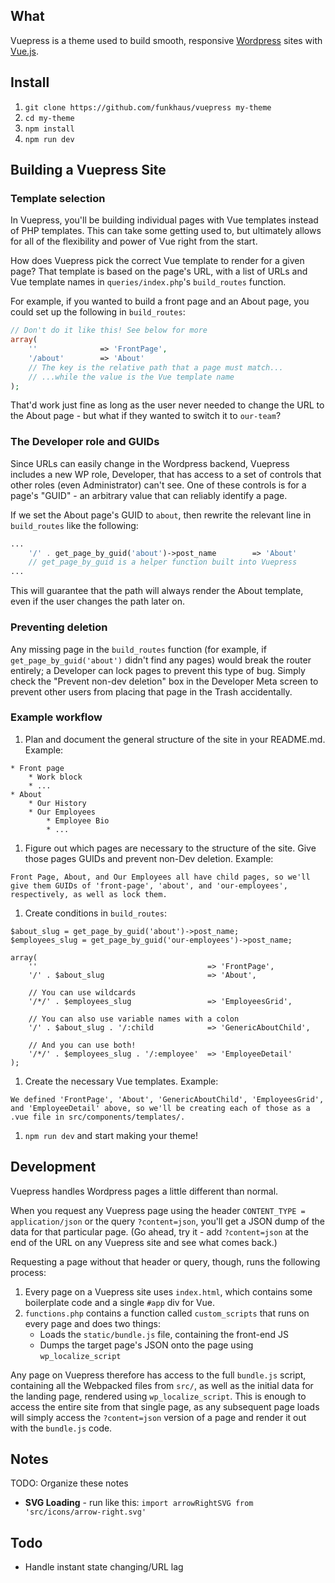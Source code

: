 ## What
Vuepress is a theme used to build smooth, responsive [Wordpress](https://wordpress.org/) sites with [Vue.js](https://vuejs.org/).

## Install
1. `git clone https://github.com/funkhaus/vuepress my-theme`
1. `cd my-theme`
1. `npm install`
1. `npm run dev`

## Building a Vuepress Site
### Template selection
In Vuepress, you'll be building individual pages with Vue templates instead of PHP templates. This can take some getting used to, but ultimately allows for all of the flexibility and power of Vue right from the start.

How does Vuepress pick the correct Vue template to render for a given page? That template is based on the page's URL, with a list of URLs and Vue template names in `queries/index.php`'s `build_routes` function.

For example, if you wanted to build a front page and an About page, you could set up the following in `build_routes`:

```php
// Don't do it like this! See below for more
array(
    ''              => 'FrontPage',
    '/about'        => 'About'
    // The key is the relative path that a page must match...
    // ...while the value is the Vue template name
);
```

That'd work just fine as long as the user never needed to change the URL to the About page - but what if they wanted to switch it to `our-team`?

### The Developer role and GUIDs
Since URLs can easily change in the Wordpress backend, Vuepress includes a new WP role, Developer, that has access to a set of controls that other roles (even Administrator) can't see. One of these controls is for a page's "GUID" - an arbitrary value that can reliably identify a page.

If we set the About page's GUID to `about`, then rewrite the relevant line in `build_routes` like the following:

```php
...
    '/' . get_page_by_guid('about')->post_name        => 'About'
    // get_page_by_guid is a helper function built into Vuepress
...
```

This will guarantee that the path will always render the About template, even if the user changes the path later on.

### Preventing deletion
Any missing page in the `build_routes` function (for example, if `get_page_by_guid('about')` didn't find any pages) would break the router entirely; a Developer can lock pages to prevent this type of bug. Simply check the "Prevent non-dev deletion" box in the Developer Meta screen to prevent other users from placing that page in the Trash accidentally.

### Example workflow
1. Plan and document the general structure of the site in your README.md. Example:
```
* Front page
    * Work block
    * ...
* About
    * Our History
    * Our Employees
        * Employee Bio
        * ...
```
1. Figure out which pages are necessary to the structure of the site. Give those pages GUIDs and prevent non-Dev deletion. Example:
```
Front Page, About, and Our Employees all have child pages, so we'll give them GUIDs of 'front-page', 'about', and 'our-employees', respectively, as well as lock them.
```
1. Create conditions in `build_routes`:
```
$about_slug = get_page_by_guid('about')->post_name;
$employees_slug = get_page_by_guid('our-employees')->post_name;

array(
    ''                                      => 'FrontPage',
    '/' . $about_slug                       => 'About',

    // You can use wildcards
    '/*/' . $employees_slug                 => 'EmployeesGrid',

    // You can also use variable names with a colon
    '/' . $about_slug . '/:child            => 'GenericAboutChild',

    // And you can use both!
    '/*/' . $employees_slug . '/:employee'  => 'EmployeeDetail'
);
```
1. Create the necessary Vue templates. Example:
```
We defined 'FrontPage', 'About', 'GenericAboutChild', 'EmployeesGrid', and 'EmployeeDetail' above, so we'll be creating each of those as a .vue file in src/components/templates/.
```
1. `npm run dev` and start making your theme!

## Development
Vuepress handles Wordpress pages a little different than normal.

When you request any Vuepress page using the header `CONTENT_TYPE = application/json` or the query `?content=json`, you'll get a JSON dump of the data for that particular page. (Go ahead, try it - add `?content=json` at the end of the URL on any Vuepress site and see what comes back.)

Requesting a page without that header or query, though, runs the following process:

1. Every page on a Vuepress site uses `index.html`, which contains some boilerplate code and a single `#app` div for Vue.
1. `functions.php` contains a function called `custom_scripts` that runs on every page and does two things:
    * Loads the `static/bundle.js` file, containing the front-end JS
    * Dumps the target page's JSON onto the page using `wp_localize_script`

Any page on Vuepress therefore has access to the full `bundle.js` script, containing all the Webpacked files from `src/`, as well as the initial data for the landing page, rendered using `wp_localize_script`. This is enough to access the entire site from that single page, as any subsequent page loads will simply access the `?content=json` version of a page and render it out with the `bundle.js` code.

## Notes

TODO: Organize these notes

* **SVG Loading** - run like this: ```import arrowRightSVG from 'src/icons/arrow-right.svg'```

## Todo
* Handle instant state changing/URL lag
